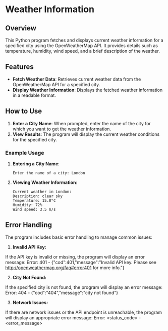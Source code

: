 # Weather Information

## Overview

This Python program fetches and displays current weather information for a specified city using the OpenWeatherMap API. It provides details such as temperature, humidity, wind speed, and a brief description of the weather.

## Features

- **Fetch Weather Data**: Retrieves current weather data from the OpenWeatherMap API for a specified city.
- **Display Weather Information**: Displays the fetched weather information in a readable format.

## How to Use

1. **Enter a City Name**: When prompted, enter the name of the city for which you want to get the weather information.
2. **View Results**: The program will display the current weather conditions for the specified city.

### Example Usage

1. **Entering a City Name**:
    ```
    Enter the name of a city: London
    ```

2. **Viewing Weather Information**:
    ```
    Current weather in London:
    Description: clear sky
    Temperature: 15.0°C
    Humidity: 72%
    Wind speed: 3.5 m/s
    ```
## Error Handling
The program includes basic error handling to manage common issues:

1. **Invalid API Key:**

If the API key is invalid or missing, the program will display an error message: Error: 401 - {"cod":401,"message":"Invalid API key. Please see http://openweathermap.org/faq#error401 for more info."}

2. **City Not Found:**

If the specified city is not found, the program will display an error message: Error: 404 - {"cod":"404","message":"city not found"}

3. **Network Issues:**

If there are network issues or the API endpoint is unreachable, the program will display an appropriate error message: Error: <status_code> - <error_message>
